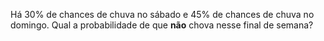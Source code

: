 Há 30% de chances de chuva no sábado e 45% de chances de chuva no domingo. Qual a probabilidade de que **não** chova nesse final de semana?